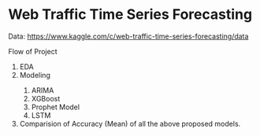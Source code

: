 # Web Traffic Time Series Forecasting

Data: https://www.kaggle.com/c/web-traffic-time-series-forecasting/data

Flow of Project
<ol style="list-style-type:number">
  <li>EDA</li>
  <li>Modeling</li>
  <ol style="list-style-type:number">
  <li>ARIMA</li>
  <li>XGBoost</li>
  <li>Prophet Model</li>
  <li>LSTM</li>
</ol>
  <li>Comparision of Accuracy (Mean) of all the above proposed models.</li>
</ol>
